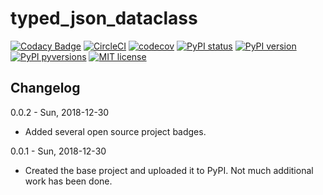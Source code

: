 # typed_json_dataclass
[![Codacy Badge](https://api.codacy.com/project/badge/Grade/4344420de20b4262a4912d81cb28d175)](https://www.codacy.com/app/abatilo/typed-json-dataclass?utm_source=github.com&amp;utm_medium=referral&amp;utm_content=abatilo/typed-json-dataclass&amp;utm_campaign=Badge_Grade)
[![CircleCI](https://circleci.com/gh/abatilo/typed-json-dataclass.svg?style=svg)](https://circleci.com/gh/abatilo/typed-json-dataclass)
[![codecov](https://codecov.io/gh/abatilo/typed-json-dataclass/branch/master/graph/badge.svg)](https://codecov.io/gh/abatilo/typed-json-dataclass)
[![PyPI status](https://img.shields.io/pypi/status/typed_json_dataclass.svg)](https://pypi.python.org/pypi/typed_json_dataclass/)
[![PyPI version](https://badge.fury.io/py/typed-json-dataclass.svg)](https://badge.fury.io/py/typed-json-dataclass)
[![PyPI pyversions](https://img.shields.io/pypi/pyversions/typed-json-dataclass.svg)](https://pypi.python.org/pypi/typed-json-dataclass/)
[![MIT license](http://img.shields.io/badge/license-MIT-brightgreen.svg)](http://opensource.org/licenses/MIT)

## Changelog

0.0.2 - Sun, 2018-12-30
* Added several open source project badges.

0.0.1 - Sun, 2018-12-30
* Created the base project and uploaded it to PyPI. Not much additional work has
been done.
